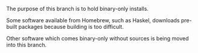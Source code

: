 The purpose of this branch is to hold binary-only installs.

Some software available from Homebrew, such as Haskel, downloads
pre-built packages because building is too difficult.

Other software which comes binary-only without sources is being moved into
this branch.
